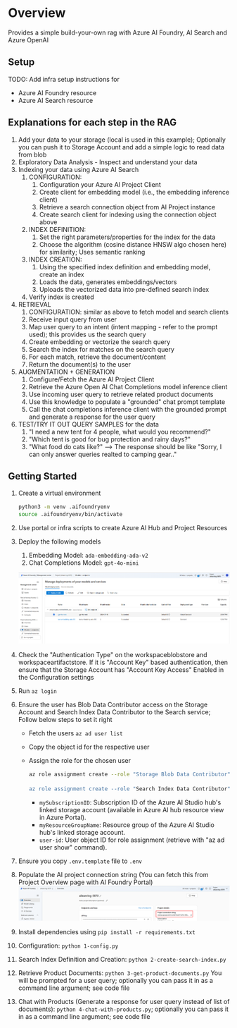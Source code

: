 # Overview

Provides a simple build-your-own rag with Azure AI Foundry, AI Search and Azure OpenAI

## Setup

TODO: Add infra setup instructions for

- Azure AI Foundry resource
- Azure AI Search resource

## Explanations for each step in the RAG

1. Add your data to your storage (local is used in this example); Optionally you can push it to Storage Account and add a simple logic to read data from blob
2. Exploratory Data Analysis - Inspect and understand your data
3. Indexing your data using Azure AI Search
   1. CONFIGURATION:
      1. Configuration your Azure AI Project Client
      2. Create client for embedding model (i.e., the embedding inference client)
      3. Retrieve a search connection object from AI Project instance
      4. Create search client for indexing using the connection object above
   2. INDEX DEFINITION:
      1. Set the right parameters/properties for the index for the data
      2. Choose the algorithm (cosine distance HNSW algo chosen here) for similarity; Uses semantic ranking
   3. INDEX CREATION:
      1. Using the specified index definition and embedding model, create an index
      2. Loads the data, generates embeddings/vectors
      3. Uploads the vectorized data into pre-defined search index
   4. Verify index is created
4. RETRIEVAL
   1. CONFIGURATION: similar as above to fetch model and search clients
   2. Receive input query from user
   3. Map user query to an intent (intent mapping - refer to the prompt used); this provides us the search query
   4. Create embedding or vectorize the search query
   5. Search the index for matches on the search query
   6. For each match, retrieve the document/content
   7. Return the document(s) to the user
5. AUGMENTATION + GENERATION
   1. Configure/Fetch the Azure AI Project Client
   2. Retrieve the Azure Open AI Chat Completions model inference client
   3. Use incoming user query to retrieve related product documents
   4. Use this knowledge to populate a "grounded" chat prompt template
   5. Call the chat completions inference client with the grounded prompt and generate a response for the user query
6. TEST/TRY IT OUT QUERY SAMPLES for the data
   1. "I need a new tent for 4 people, what would you recommend?"
   2. "Which tent is good for bug protection and rainy days?"
   3. "What food do cats like?" --> The response should be like "Sorry, I can only answer queries realted to camping gear.."

## Getting Started

1. Create a virtual environment

   ```bash
   python3 -m venv .aifoundryenv
   source .aifoundryenv/bin/activate
   ```

2. Use portal or infra scripts to create Azure AI Hub and Project Resources
3. Deploy the following models
   1. Embedding Model: `ada-embedding-ada-v2`
   2. Chat Completions Model: `gpt-4o-mini`

   ![aifoundry_models.png](../assets/aifoundry_models.png)
4. Check the "Authentication Type" on the workspaceblobstore and workspaceartifactstore. If it is "Account Key" based authentication, then ensure that the Storage Account has "Account Key Access" Enabled in the Configuration settings
5. Run `az login`
6. Ensure the user has Blob Data Contributor access on the Storage Account and Search Index Data Contributor to the Search service; Follow below steps to set it right
   - Fetch the users `az ad user list`
   - Copy the object id for the respective user
   - Assign the role for the chosen user

      ```bash
      az role assignment create --role "Storage Blob Data Contributor" --scope /subscriptions/<mySubscriptionID>/resourceGroups/<myResourceGroupName> --assignee-principal-type User --assignee-object-id "<user-id>

      az role assignment create --role "Search Index Data Contributor" --scope /subscriptions/<mySubscriptionID>/resourceGroups/<myResourceGroupName> --assignee-principal-type User --assignee-object-id "<user-id>
      ```

      - `mySubscriptionID`: Subscription ID of the Azure AI Studio hub's linked storage account (available in Azure AI hub resource view in Azure Portal).
      - `myResourceGroupName`: Resource group of the Azure AI Studio hub's linked storage account.
      - `user-id`: User object ID for role assignment (retrieve with "az ad user show" command).

7. Ensure you copy `.env.template` file to `.env`
8. Populate the AI project connection string  (You can fetch this from Project Overview page with AI Foundry Portal)
   ![aifoundry_project_connectionstring.png](../assets/aifoundry_project_connectionstring.png)
9. Install dependencies using `pip install -r requirements.txt`
10. Configuration: `python 1-config.py`
11. Search Index Definition and Creation: `python 2-create-search-index.py`
12. Retrieve Product Documents: `python 3-get-product-documents.py` You will be prompted for a user query; optionally you can pass it in as a command line argument; see code file
13. Chat with Products (Generate a response for user query instead of list of documents): `python 4-chat-with-products.py`; optionally you can pass it in as a command line argument; see code file
